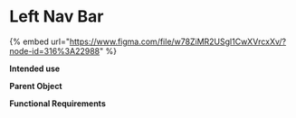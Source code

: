 # Left Nav Bar

{% embed url="https://www.figma.com/file/w78ZiMR2USgl1CwXVrcxXv/?node-id=316%3A22988" %}

**Intended use**  


**Parent Object**  


**Functional Requirements**

